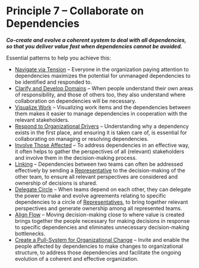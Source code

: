 [:menu-title]: # "Collaborate on Dependencies"

# Principle 7 – Collaborate on Dependencies


**_Co-create and evolve a coherent system to deal with all dependencies, so that you deliver value fast when dependencies cannot be avoided._**

Essential patterns to help you achieve this:

-   [Navigate via Tension](section:navigate-via-tension) – Everyone in the organization paying attention to dependencies maximizes the potential for unmanaged dependencies to be identified and responded to.
-   [Clarify and Develop Domains](section:clarify-and-develop-domains) – When people understand their own areas of responsibility, and those of others too, they also understand where collaboration on dependencies will be necessary.
-   [Visualize Work](section:visualize-work) – Visualizing work items and the dependencies between them makes it easier to manage dependencies in cooperation with the relevant stakeholders. 
-   [Respond to Organizational Drivers](section:respond-to-organizational-drivers) – Understanding why a dependency exists in the first place, and ensuring it is taken care of, is essential for collaborating on managing or resolving dependencies. 
-   [Involve Those Affected](section:involve-those-affected) – To address dependencies in an effective way, it often helps to gather the perspectives of all (relevant) stakeholders and involve them in the decision-making process.
-   [Linking](section:linking) – Dependencies between two teams can often be addressed effectively by sending a [Representative](section:representative) to the decision-making of the other team, to ensure all relevant perspectives are considered and ownership of decisions is shared.
-   [Delegate Circle](section:delegate-circle) – When teams depend on each other, they can delegate the power to make and evolve agreements relating to specific dependencies to a circle of [Representatives](section:representative), to bring together relevant perspectives and generate ownership among all represented teams.
-   [Align Flow](section:align-flow) – Moving decision-making close to where value is created brings together the people necessary for making decisions in response to specific dependencies and eliminates unnecessary decision-making bottlenecks.
-   [Create a Pull-System for Organizational Change](section:create-a-pull-system-for-organizational-change) – Invite and enable the people affected by dependencies to make changes to organizational structure, to address those dependencies and facilitate the ongoing evolution of a coherent and effective organization.

